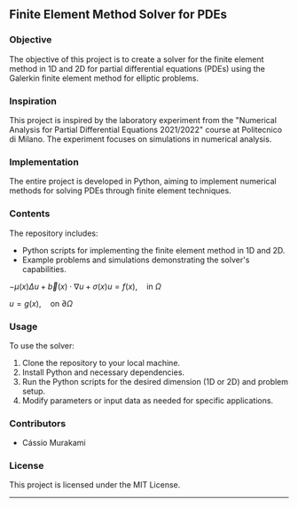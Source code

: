 ## Finite Element Method Solver for PDEs

### Objective
The objective of this project is to create a solver for the finite element method in 1D and 2D for partial differential equations (PDEs) using the Galerkin finite element method for elliptic problems.

### Inspiration
This project is inspired by the laboratory experiment from the "Numerical Analysis for Partial Differential Equations 2021/2022" course at Politecnico di Milano. The experiment focuses on simulations in numerical analysis.

### Implementation
The entire project is developed in Python, aiming to implement numerical methods for solving PDEs through finite element techniques. 

### Contents
The repository includes:
- Python scripts for implementing the finite element method in 1D and 2D.
- Example problems and simulations demonstrating the solver's capabilities.
  
$-\mu(x) \Delta u  + \vec{b}(x) \cdot \nabla u +\sigma(x) u= f(x), \quad  \text{in }  \Omega$

$u = g(x),\quad \text{on } \partial \Omega$

### Usage
To use the solver:
1. Clone the repository to your local machine.
2. Install Python and necessary dependencies.
3. Run the Python scripts for the desired dimension (1D or 2D) and problem setup.
4. Modify parameters or input data as needed for specific applications.

### Contributors
- Cássio Murakami

### License
This project is licensed under the MIT License.
  
---
